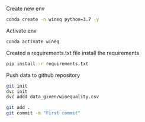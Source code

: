 Create new env

```bash
conda create -n wineq python=3.7 -y
```

Activate env
```bash
conda activate wineq
```

Created a requirements.txt file
install the requirements 
```bash
pip install -r requirements.txt
```

Push data to github repository

```bash
git init
dvc init
dvc addd data_given/winequality.csv
```

```bash
git add .
git commit -m "First commit"
```
